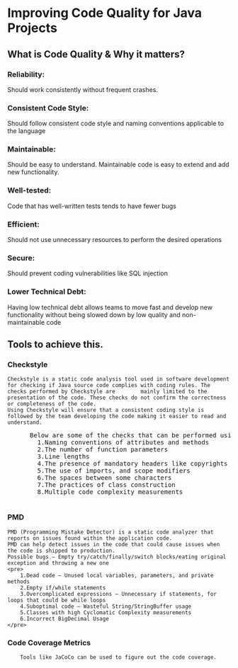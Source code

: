 
# Improving Code Quality for Java Projects


## What is Code Quality & Why it matters?
### Reliability:
  Should work consistently without frequent crashes.
### Consistent Code Style:
  Should follow consistent code style and naming conventions applicable to the language
### Maintainable: 
  Should be easy to understand. Maintainable code is easy to extend and add new functionality.
### Well-tested: 
  Code that has well-written tests tends to have fewer bugs
### Efficient:
  Should not use unnecessary resources to perform the desired operations
### Secure:
  Should prevent coding vulnerabilities like SQL injection
### Lower Technical Debt: 
  Having low technical debt allows teams to move fast and develop new functionality without being slowed down by low quality and non-maintainable code
  
## Tools to achieve this.
  ### Checkstyle
    Checkstyle is a static code analysis tool used in software development for checking if Java source code complies with coding rules. The checks performed by Checkstyle are        mainly limited to the presentation of the code. These checks do not confirm the correctness or completeness of the code.
    Using Checkstyle will ensure that a consistent coding style is followed by the team developing the code making it easier to read and understand.
  <pre>
      Below are some of the checks that can be performed using checkstyle:
        1.Naming conventions of attributes and methods
        2.The number of function parameters
        3.Line lengths
        4.The presence of mandatory headers like copyrights
        5.The use of imports, and scope modifiers
        6.The spaces between some characters
        7.The practices of class construction
        8.Multiple code complexity measurements
   </pre>
   ### PMD
    PMD (Programming Mistake Detector) is a static code analyzer that reports on issues found within the application code.
    PMD can help detect issues in the code that could cause issues when the code is shipped to production.
    Possible bugs — Empty try/catch/finally/switch blocks/eating original exception and throwing a new one
    <pre>
        1.Dead code — Unused local variables, parameters, and private methods
        2.Empty if/while statements
        3.Overcomplicated expressions — Unnecessary if statements, for loops that could be while loops
        4.Suboptimal code — Wasteful String/StringBuffer usage
        5.Classes with high Cyclomatic Complexity measurements
        6.Incorrect BigDecimal Usage
    </pre>
   ### Code Coverage Metrics
        Tools like JaCoCo can be used to figure out the code coverage.
    
